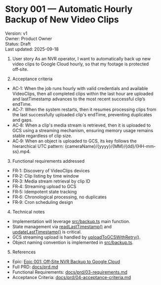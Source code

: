 # Story 001 — Automatic Hourly Backup of New Video Clips

Version: v1  
Owner: Product Owner  
Status: Draft  
Last updated: 2025-09-18

1. User story
As an NVR operator, I want to automatically back up new video clips to Google Cloud hourly, so that my footage is protected off‑site.

2. Acceptance criteria
- AC‑1: When the job runs hourly with valid credentials and available VideoClips, then all completed clips within the last hour are uploaded and lastTimestamp advances to the most recent successful clip’s endTime.
- AC‑7: When the system restarts, then it resumes processing clips from the last successfully uploaded clip's endTime, preventing duplicates and gaps.
- AC‑8: When a clip's media stream is retrieved, then it is uploaded to GCS using a streaming mechanism, ensuring memory usage remains stable regardless of clip size.
- AC‑9: When an object is uploaded to GCS, its key follows the hierarchical UTC pattern: {cameraName}/{yyyy}/{MM}/{dd}/{HH-mm-ss}.mp4.

3. Functional requirements addressed
- FR‑1: Discovery of VideoClips devices
- FR‑2: Clip listing by time window
- FR‑3: Media stream retrieval by clip ID
- FR‑4: Streaming upload to GCS
- FR‑5: Idempotent state tracking
- FR‑6: Chronological processing, no duplicates
- FR‑9: Cron scheduling design

4. Technical notes
- Implementation will leverage [src/backup.ts](src/backup.ts:1) main function.
- State management via [readLastTimestamp()](src/backup.ts:68) and [updateLastTimestamp()](src/backup/ts:84) is critical.
- GCS streaming upload is handled by [uploadToGCSWithRetry()](src/backup.ts:112).
- Object naming convention is implemented in [src/backup.ts](src/backup.ts:223).

5. References
- Epic: [Epic 001: Off‑Site NVR Backup to Google Cloud](docs/stories/epic-001-offsite-backup.md:1)
- Full PRD: [docs/prd.md](docs/prd.md:1)
- Functional Requirements: [docs/prd/03-requirements.md](docs/prd/03-requirements.md:1)
- Acceptance Criteria: [docs/prd/04-acceptance-criteria.md](docs/prd/04-acceptance-criteria.md:1)